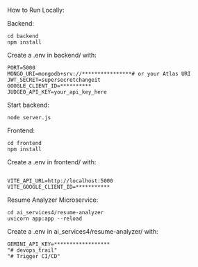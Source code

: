 

How to Run Locally: 

Backend:
```
cd backend
npm install
```

Create a .env in backend/ with:
```
PORT=5000
MONGO_URI=mongodb+srv://****************# or your Atlas URI
JWT_SECRET=supersecretchangeit
GOOGLE_CLIENT_ID=**********
JUDGE0_API_KEY=your_api_key_here
```

Start backend:
```
node server.js
```

Frontend:
```
cd frontend
npm install
```

Create a .env in frontend/ with:
```

VITE_API_URL=http://localhost:5000
VITE_GOOGLE_CLIENT_ID=***********

```

Resume Analyzer Microservice:
```
cd ai_services4/resume-analyzer
uvicorn app:app --reload
```

Create a .env in ai_services4/resume-analyzer/ with:
```
GEMINI_API_KEY=******************
"# devops_trail" 
"# Trigger CI/CD" 
